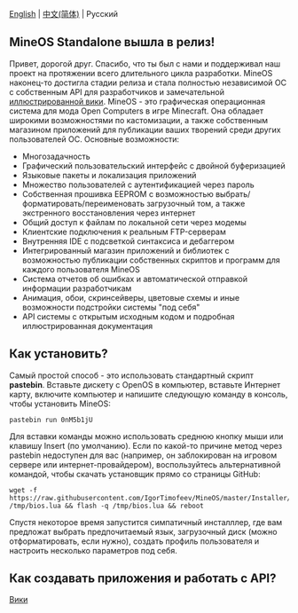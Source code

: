 [English](https://github.com/IgorTimofeev/MineOS/blob/master/README.md) | [中文(简体)](https://github.com/IgorTimofeev/MineOS/blob/master/README-zh_CN.md) | Русский

## MineOS Standalone вышла в релиз!

Привет, дорогой друг. Спасибо, что ты был с нами и поддерживал наш проект на протяжении всего длительного цикла разработки. MineOS наконец-то достигла стадии релиза и стала полностью независимой ОС с собственным API для разработчиков и замечательной [иллюстрированной вики](https://github.com/IgorTimofeev/MineOS/wiki). MineOS - это графическая операционная система для мода Open Computers в игре Minecraft. Она обладает широкими возможностями по кастомизации, а также собственным магазином приложений для публикации ваших творений среди других пользователей ОС. Основные возможности:

-  Многозадачность
-  Графический пользовательский интерфейс с двойной буферизацией
-  Языковые пакеты и локализация приложений
-  Множество пользователей с аутентификацией через пароль
-  Собственная прошивка EEPROM с возможностью выбрать/форматировать/переименовать загрузочный том, а также экстренного восстановления через интернет
-  Общий доступ к файлам по локальной сети через модемы
-  Клиентские подключения к реальным FTP-серверам
-  Внутренняя IDE с подсветкой синтаксиса и дебаггером
-  Интегрированный магазин приложений и библиотек с возможностью публикации собственных скриптов и программ для каждого пользователя MineOS
-  Система отчетов об ошибках и автоматической отправкой информации разработчикам
-  Анимация, обои, скринсейверы, цветовые схемы и иные возможности подстройки системы "под себя"
-  API системы с открытым исходным кодом и подробная иллюстрированная документация

## Как установить?

Самый простой способ - это использовать стандартный скрипт **pastebin**. Вставьте дискету с OpenOS в компьютер, вставьте Интернет карту, включите компьютер и напишите следующую команду в консоль, чтобы установить MineOS:

	pastebin run 0nM5b1jU

Для вставки команды можно использовать среднюю кнопку мыши или клавишу Insert (по умолчанию). Если по какой-то причине метод через pastebin недоступен для вас (например, он заблокирован на игровом сервере или интернет-провайдером), воспользуйтесь альтернативной командой, чтобы скачать установщик прямо со страницы GitHub:

	wget -f https://raw.githubusercontent.com/IgorTimofeev/MineOS/master/Installer/BIOS.lua /tmp/bios.lua && flash -q /tmp/bios.lua && reboot

Спустя некоторое время запустится симпатичный инсталллер, где вам предложат выбрать предпочитаемый язык, загрузочный диск (можно отформатировать, если нужно), создать профиль пользователя и настроить несколько параметров под себя.

## Как создавать приложения и работать с API?

[Вики](https://github.com/IgorTimofeev/MineOS/wiki)
